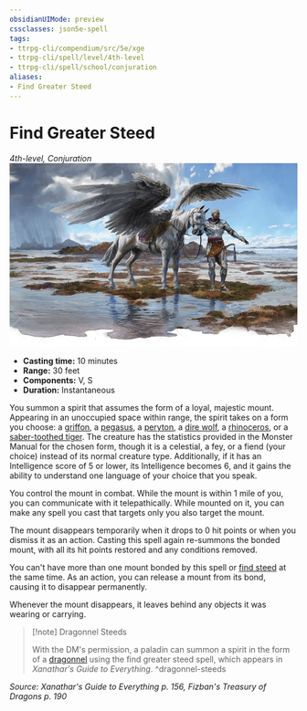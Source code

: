 ```yaml
---
obsidianUIMode: preview
cssclasses: json5e-spell
tags:
- ttrpg-cli/compendium/src/5e/xge
- ttrpg-cli/spell/level/4th-level
- ttrpg-cli/spell/school/conjuration
aliases:
- Find Greater Steed
---
```

# Find Greater Steed
*4th-level, Conjuration*  
![](Інструменти%20ДМ/CLI/spells/img/find-greater-steed.webp#right)

- **Casting time:** 10 minutes
- **Range:** 30 feet
- **Components:** V, S
- **Duration:** Instantaneous

You summon a spirit that assumes the form of a loyal, majestic mount. Appearing in an unoccupied space within range, the spirit takes on a form you choose: a [griffon](Інструменти%20ДМ/CLI/bestiary/monstrosity/griffon-xmm.md), a [pegasus](Інструменти%20ДМ/CLI/bestiary/celestial/pegasus-xmm.md), a [peryton](Інструменти%20ДМ/CLI/bestiary/monstrosity/peryton-xmm.md), a [dire wolf](Інструменти%20ДМ/CLI/bestiary/beast/dire-wolf-xmm.md), a [rhinoceros](Інструменти%20ДМ/CLI/bestiary/beast/rhinoceros-xmm.md), or a [saber-toothed tiger](Інструменти%20ДМ/CLI/bestiary/beast/saber-toothed-tiger-xmm.md). The creature has the statistics provided in the Monster Manual for the chosen form, though it is a celestial, a fey, or a fiend (your choice) instead of its normal creature type. Additionally, if it has an Intelligence score of 5 or lower, its Intelligence becomes 6, and it gains the ability to understand one language of your choice that you speak.

You control the mount in combat. While the mount is within 1 mile of you, you can communicate with it telepathically. While mounted on it, you can make any spell you cast that targets only you also target the mount.

The mount disappears temporarily when it drops to 0 hit points or when you dismiss it as an action. Casting this spell again re-summons the bonded mount, with all its hit points restored and any conditions removed.

You can't have more than one mount bonded by this spell or [find steed](Інструменти%20ДМ/CLI/spells/find-steed-xphb.md) at the same time. As an action, you can release a mount from its bond, causing it to disappear permanently.

Whenever the mount disappears, it leaves behind any objects it was wearing or carrying.

> [!note] Dragonnel Steeds
> 
> With the DM's permission, a paladin can summon a spirit in the form of a [dragonnel](Інструменти%20ДМ/CLI/bestiary/dragon/dragonnel-ftd.md) using the find greater steed spell, which appears in *Xanathar's Guide to Everything*.
^dragonnel-steeds

*Source: Xanathar's Guide to Everything p. 156, Fizban's Treasury of Dragons p. 190*